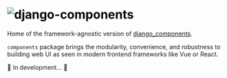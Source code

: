 # <img src="https://raw.githubusercontent.com/EmilStenstrom/django-components/master/logo/logo-black-on-white.svg" alt="django-components" style="max-width: 100%; background: white; color: black;">

Home of the framework-agnostic version of [django_components](https://github.com/EmilStenstrom/django-components/).

`components` package brings the modularity, convenience, and robustness to building web UI as seen in modern frontend frameworks like Vue or React.

🚧 In development... 🚧
